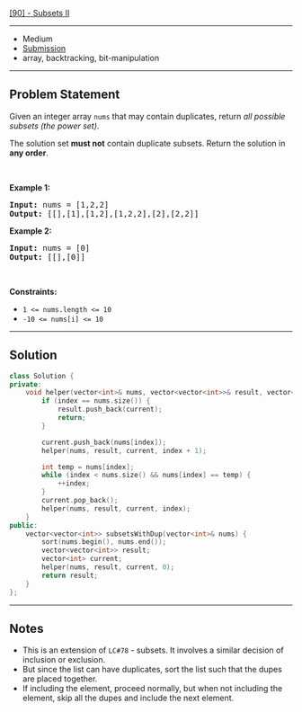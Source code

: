 [[90] - Subsets II](https://leetcode.com/problems/subsets-ii)

---

- Medium
- [Submission](https://leetcode.com/problems/subsets-ii/submissions/991854635/)
- array, backtracking, bit-manipulation

---

## Problem Statement

<p>Given an integer array <code>nums</code> that may contain duplicates, return <em>all possible</em> <span data-keyword="subset"><em>subsets</em></span><em> (the power set)</em>.</p>

<p>The solution set <strong>must not</strong> contain duplicate subsets. Return the solution in <strong>any order</strong>.</p>

<p>&nbsp;</p>
<p><strong class="example">Example 1:</strong></p>
<pre><strong>Input:</strong> nums = [1,2,2]
<strong>Output:</strong> [[],[1],[1,2],[1,2,2],[2],[2,2]]
</pre><p><strong class="example">Example 2:</strong></p>
<pre><strong>Input:</strong> nums = [0]
<strong>Output:</strong> [[],[0]]
</pre>
<p>&nbsp;</p>
<p><strong>Constraints:</strong></p>

<ul>
	<li><code>1 &lt;= nums.length &lt;= 10</code></li>
	<li><code>-10 &lt;= nums[i] &lt;= 10</code></li>
</ul>


---

## Solution

```cpp
class Solution {
private:
    void helper(vector<int>& nums, vector<vector<int>>& result, vector<int>& current, int index) {
        if (index == nums.size()) {
            result.push_back(current);
            return;
        }

        current.push_back(nums[index]);
        helper(nums, result, current, index + 1);

        int temp = nums[index];
        while (index < nums.size() && nums[index] == temp) {
            ++index;
        }
        current.pop_back();
        helper(nums, result, current, index);
    }
public:
    vector<vector<int>> subsetsWithDup(vector<int>& nums) {
        sort(nums.begin(), nums.end());
        vector<vector<int>> result;
        vector<int> current;
        helper(nums, result, current, 0);
        return result;
    }
};
```

---

## Notes

- This is an extension of `LC#78` - subsets. It involves a similar decision of inclusion or exclusion.
- But since the list can have duplicates, sort the list such that the dupes are placed together.
- If including the element, proceed normally, but when not including the element, skip all the dupes and include the next element.
